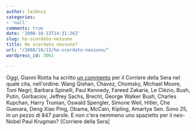```yaml
---
author: leibniz
categories:
- 'null'
comments: true
date: '2008-10-13T14:31:26Z'
slug: ho-scordato-nessuno
title: Ho scordato nessuno?
url: "/2008/10/13/ho-scordato-nessuno/"
wordpress_id: 3061

---
```

Oggi, Gianni Riotta ha scritto [un commento](https://www.corriere.it/editoriali/08_ottobre_13/riotta_28261744-9910-11dd-bf8a-00144f02aabc.shtml) per il Corriere della Sera nel quale cita, nell'ordine: Wang Qishan, Chavez, Chomsky, Michael Moore, Toni Negri, Barbara Spinelli, Paul Kennedy, Fareed Zakaria, Le Clézio, Bush, Putin, Gorbaciov, Jeffrey Sachs, Brecht, George Walker Bush, Charles Kupchan, Harry Truman, Oswald Spengler, Simone Weil, Hitler, Che Guevara, Deng Xiao Ping, Obama, McCain, Kipling, Amartya Sen. Sono 25, in un pezzo di 847 parole. E non c'era nemmeno uno spazietto per il neo-Nobel Paul Krugman? [Corriere della Sera]
